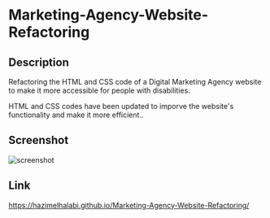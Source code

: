 # Marketing-Agency-Website-Refactoring

## Description 

Refactoring the HTML and CSS code of a Digital Marketing Agency website to make it more accessible for people with disabilities.

HTML and CSS codes have been updated to imporve the website's functionality and make it more efficient..

## Screenshot

![screenshot](https://user-images.githubusercontent.com/114302485/197515281-22b9b566-2b4d-40ad-b76b-4b8890039be8.png)

## Link 

https://hazimelhalabi.github.io/Marketing-Agency-Website-Refactoring/
